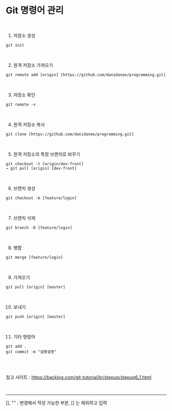 <h1>Git 명령어 관리</h1>

<br/>

1. 저장소 생성

```
git init
```

<br/>

2. 원격 저장소 가져오기

```
git remote add [origin] [https://github.com/danidanee/programming.git]
```

<br/>

3. 저장소 확인

```
git remote -v
```

<br/>

4. 원격 저장소 복사

```
git clone [https://github.com/danidanee/programming.git]
```

<br/>

5. 원격 저장소의 특정 브랜치로 바꾸기

```
git checkout -t [origin/dev-front]
→ git pull [origin] [dev-front]
```

<br/>

6. 브랜치 생성

```
git checkout -b [feature/login]
```

<br/>

7. 브랜치 삭제

```
git branch -D [feature/login]
```

<br/>

8. 병합

```
git merge [feature/login]
```

<br/>

9. 가져오기

```
git pull [origin] [master]
```

<br/>

10. 보내기

```
git push [origin] [master]
```

<br/>

11. 기타 명령어

```
git add .
git commit -m "설명설명"
```

<br/><br/>

참고 사이트 : https://backlog.com/git-tutorial/kr/stepup/stepup6_1.html

<br/>

------

[], "" : 변경해서 작성 가능한 부분, [] 는 제외하고 입력

